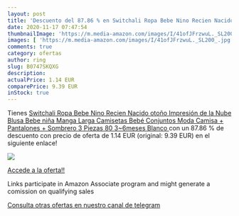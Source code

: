 ```yaml
---
layout: post
title: 'Descuento del 87.86 % en Switchali Ropa Bebe Nino Recien Nacido o'
date: 2020-11-17 07:47:54
thumbnailImage: 'https://m.media-amazon.com/images/I/41ofJFrzwuL._SL200_.jpg'
images: [ 'https://m.media-amazon.com/images/I/41ofJFrzwuL._SL200_.jpg' ]
comments: true
category: ofertas
author: ring
slug: B0747SKQXG
description:
actualPrice: 1.14 EUR
comparePrice: 9.39 EUR
inStock: true
---
```


Tienes [Switchali Ropa Bebe Nino Recien Nacido otoño Impresión de la Nube Blusa Bebe niña Manga Larga Camisetas Bebé Conjuntos Moda Camisa + Pantalones + Sombrero  3 Piezas   80  3~6meses   Blanco ](https://www.amazon.es/dp/B0747SKQXG/?tag=redken-21) con un 87.86 % de descuento con precio de oferta de 1.14 EUR (original: 9.39 EUR) en el siguiente enlace!

[![](https://m.media-amazon.com/images/I/41ofJFrzwuL._SL200_.jpg)](https://www.amazon.es/dp/B0747SKQXG/?tag=redken-21)

[Accede a la oferta!!](https://www.amazon.es/dp/B0747SKQXG/?tag=redken-21)

Links participate in Amazon Associate program and might generate a comission on qualifying sales

[Consulta otras ofertas en nuestro canal de telegram](https://t.me/s/ofertas25)
